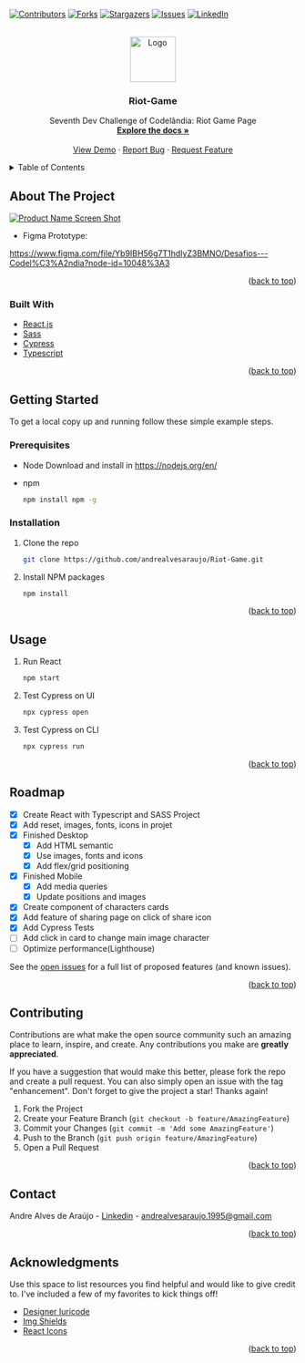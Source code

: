 <div id="top"></div>

[![Contributors][contributors-shield]][contributors-url]
[![Forks][forks-shield]][forks-url]
[![Stargazers][stars-shield]][stars-url]
[![Issues][issues-shield]][issues-url]
[![LinkedIn][linkedin-shield]][linkedin-url]

<br />
<div align="center">
  <a href="https://github.com/andrealvesaraujo/Riot-Game">
    <img src="https://user-images.githubusercontent.com/18336972/151673638-d5f15c05-679b-4000-a4c6-445a9c508c0b.png" alt="Logo" width="80" height="80">
  </a>
    
  <h3 align="center">Riot-Game</h3>

  <p align="center">
   Seventh Dev Challenge of Codelândia: Riot Game Page
    <br />
    <a href="https://github.com/andrealvesaraujo/Riot-Game"><strong>Explore the docs »</strong></a>
    <br />
    <br />
    <a href="https://riot-game-andrealvesaraujo.vercel.app/">View Demo</a>
    ·
    <a href="https://github.com/andrealvesaraujo/Riot-Game/issues">Report Bug</a>
    ·
    <a href="https://github.com/andrealvesaraujo/Riot-Game/issues">Request Feature</a>
  </p>
</div>


<details>
  <summary>Table of Contents</summary>
  <ol>
    <li>
      <a href="#about-the-project">About The Project</a>
      <ul>
        <li><a href="#built-with">Built With</a></li>
      </ul>
    </li>
    <li>
      <a href="#getting-started">Getting Started</a>
      <ul>
        <li><a href="#prerequisites">Prerequisites</a></li>
        <li><a href="#installation">Installation</a></li>
      </ul>
    </li>
    <li><a href="#usage">Usage</a></li>
    <li><a href="#roadmap">Roadmap</a></li>
    <li><a href="#contributing">Contributing</a></li>
    <li><a href="#contact">Contact</a></li>
    <li><a href="#acknowledgments">Acknowledgments</a></li>
  </ol>
</details>


## About The Project

[![Product Name Screen Shot][product-screenshot]](https://riot-game-andrealvesaraujo.vercel.app/)

* Figma Prototype:

https://www.figma.com/file/Yb9IBH56g7T1hdIyZ3BMNO/Desafios---Codel%C3%A2ndia?node-id=10048%3A3


<p align="right">(<a href="#top">back to top</a>)</p>


### Built With

* [React.js](https://reactjs.org/)
* [Sass](https://sass-lang.com/)
* [Cypress](https://www.cypress.io/)
* [Typescript](https://www.typescriptlang.org/)

<p align="right">(<a href="#top">back to top</a>)</p>

## Getting Started

To get a local copy up and running follow these simple example steps.

### Prerequisites

* Node
  Download and install in https://nodejs.org/en/
  
* npm
  ```sh
  npm install npm -g
  ```

### Installation

1. Clone the repo
   ```sh
   git clone https://github.com/andrealvesaraujo/Riot-Game.git
   ```
   
2. Install NPM packages
   ```sh
   npm install
   ```
   
<p align="right">(<a href="#top">back to top</a>)</p>


## Usage

1. Run React

    ```sh
    npm start 
    ```
    
2. Test Cypress on UI

    ```sh
    npx cypress open 
    ```
 
3. Test Cypress on CLI

    ```sh
    npx cypress run
    ```
    
<p align="right">(<a href="#top">back to top</a>)</p>

## Roadmap

- [x] Create React with Typescript and SASS Project
- [x] Add reset, images, fonts, icons in projet
- [x] Finished Desktop
  - [x]  Add HTML semantic 
  - [x]  Use images, fonts and icons
  - [x]  Add flex/grid positioning
- [x] Finished Mobile
  - [x] Add media queries
  - [x] Update positions and images 
- [x]  Create component of characters cards
- [x] Add feature of sharing page on click of share icon 
- [x] Add Cypress Tests
- [ ] Add click in card to change main image character
- [ ] Optimize performance(Lighthouse)

See the [open issues](https://github.com/andrealvesaraujo/Riot-Game/issues) for a full list of proposed features (and known issues).

<p align="right">(<a href="#top">back to top</a>)</p>

## Contributing

Contributions are what make the open source community such an amazing place to learn, inspire, and create. Any contributions you make are **greatly appreciated**.

If you have a suggestion that would make this better, please fork the repo and create a pull request. You can also simply open an issue with the tag "enhancement".
Don't forget to give the project a star! Thanks again!

1. Fork the Project
2. Create your Feature Branch (`git checkout -b feature/AmazingFeature`)
3. Commit your Changes (`git commit -m 'Add some AmazingFeature'`)
4. Push to the Branch (`git push origin feature/AmazingFeature`)
5. Open a Pull Request

<p align="right">(<a href="#top">back to top</a>)</p>

## Contact

Andre Alves de Araújo - [Linkedin](https://www.linkedin.com/in/andre-alves-araujo/) - andrealvesaraujo.1995@gmail.com

<p align="right">(<a href="#top">back to top</a>)</p>

## Acknowledgments

Use this space to list resources you find helpful and would like to give credit to. I've included a few of my favorites to kick things off!

* [Designer Iuricode](https://www.linkedin.com/in/iuricode/)
* [Img Shields](https://shields.io)
* [React Icons](https://react-icons.github.io/react-icons)

<p align="right">(<a href="#top">back to top</a>)</p>

[contributors-shield]: https://img.shields.io/github/contributors/andrealvesaraujo/Riot-Game.svg?style=for-the-badge
[contributors-url]: https://github.com/andrealvesaraujo/Riot-Game/graphs/contributors
[forks-shield]: https://img.shields.io/github/forks/andrealvesaraujo/Riot-Game.svg?style=for-the-badge
[forks-url]: https://github.com/andrealvesaraujo/Riot-Game/network/members
[stars-shield]: https://img.shields.io/github/stars/andrealvesaraujo/Riot-Game.svg?style=for-the-badge
[stars-url]: https://github.com/andrealvesaraujo/Riot-Game/stargazers
[issues-shield]: https://img.shields.io/github/issues/andrealvesaraujo/Riot-Game.svg?style=for-the-badge
[issues-url]: https://github.com/andrealvesaraujo/Riot-Game/issues
[linkedin-shield]: https://img.shields.io/badge/-LinkedIn-black.svg?style=for-the-badge&logo=linkedin&colorB=555
[linkedin-url]: https://www.linkedin.com/in/andre-alves-araujo/
[product-screenshot]: https://user-images.githubusercontent.com/18336972/151673772-30fea879-29d3-489e-8b0b-429ecb2c2c85.PNG


